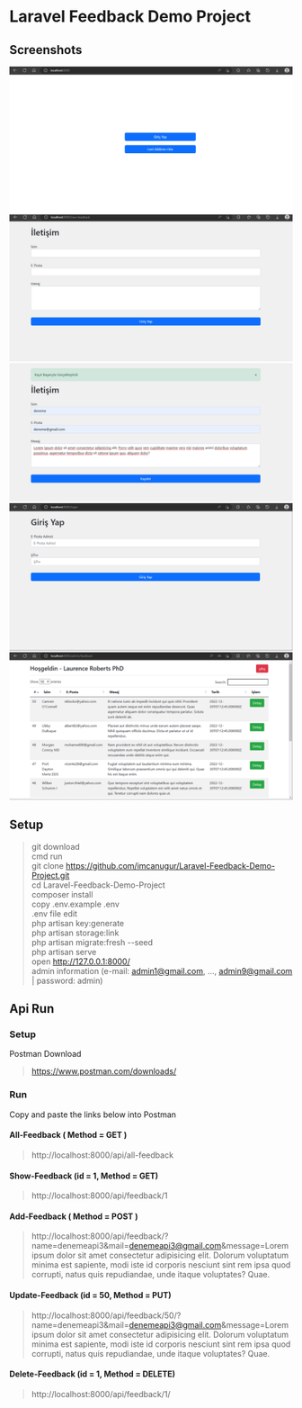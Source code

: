 # Laravel Feedback Demo Project

## Screenshots

![](/screen/screen1.png)
![](/screen/screen2.png)
![](/screen/screen3.png)
![](/screen/screen4.png)
![](/screen/screen5.png)

## Setup
> git download <br>
> cmd run <br>
> git clone https://github.com/imcanugur/Laravel-Feedback-Demo-Project.git <br>
> cd Laravel-Feedback-Demo-Project <br>
> composer install <br>
> copy .env.example .env <br>
> .env file edit <br>
> php artisan key:generate <br>
> php artisan storage:link <br>
> php artisan migrate:fresh --seed <br>
> php artisan serve <br>
> open http://127.0.0.1:8000/ <br>
> admin information (e-mail: admin1@gmail.com, ..., admin9@gmail.com | password: admin) <br>

## Api Run
### Setup
Postman Download
> https://www.postman.com/downloads/

### Run
Copy and paste the links below into Postman

#### All-Feedback ( Method = GET )
> http://localhost:8000/api/all-feedback

#### Show-Feedback (id = 1, Method = GET)
> http://localhost:8000/api/feedback/1

#### Add-Feedback ( Method = POST )
> http://localhost:8000/api/feedback/?name=denemeapi3&mail=denemeapi3@gmail.com&message=Lorem ipsum dolor sit amet consectetur adipisicing elit. Dolorum voluptatum minima est sapiente, modi iste id corporis nesciunt sint rem ipsa quod corrupti, natus quis repudiandae, unde itaque voluptates? Quae.

#### Update-Feedback (id = 50, Method = PUT)
> http://localhost:8000/api/feedback/50/?name=denemeapi3&mail=denemeapi3@gmail.com&message=Lorem ipsum dolor sit amet consectetur adipisicing elit. Dolorum voluptatum minima est sapiente, modi iste id corporis nesciunt sint rem ipsa quod corrupti, natus quis repudiandae, unde itaque voluptates? Quae.

#### Delete-Feedback (id = 1, Method = DELETE)
> http://localhost:8000/api/feedback/1/

